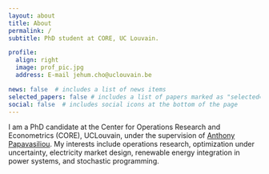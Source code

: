 ```yaml
---
layout: about
title: About
permalink: /
subtitle: PhD student at CORE, UC Louvain.

profile:
  align: right
  image: prof_pic.jpg
  address: E-mail jehum.cho@uclouvain.be

news: false  # includes a list of news items
selected_papers: false # includes a list of papers marked as "selected={true}"
social: false  # includes social icons at the bottom of the page
---
```

I am a PhD candidate at the Center for Operations Research and Econometrics (CORE), UCLouvain, under the supervision of [Anthony Papavasiliou](https://ap-rg.eu/). My interests include operations research, optimization under uncertainty, electricity market design, renewable energy integration in power systems, and stochastic programming.